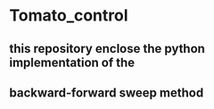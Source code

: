 # Tomato_control

## this repository enclose the python implementation of the
## backward-forward sweep method
